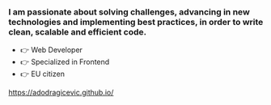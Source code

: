 ### I am passionate about solving challenges, advancing in new technologies and implementing best practices, in order to write clean, scalable and efficient code.

* 👉 Web Developer
* 👉 Specialized in Frontend
* 👉 EU citizen 

https://adodragicevic.github.io/
